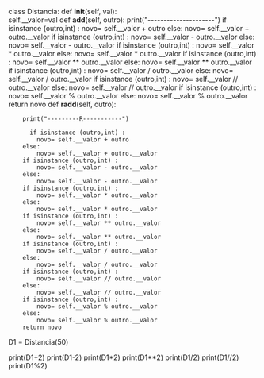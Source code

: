 class Distancia:
    def __init__(self, val):  
        self.__valor=val
    def __add__(self, outro):
        print("---------------------")
        if isinstance (outro,int) :
            novo= self.__valor + outro
        else:
            novo= self.__valor + outro.__valor
        if isinstance (outro,int) :
            novo= self.__valor - outro.__valor
        else:
            novo= self.__valor - outro.__valor
        if isinstance (outro,int) :
            novo= self.__valor * outro.__valor
        else:
            novo= self.__valor * outro.__valor
        if isinstance (outro,int) :
            novo= self.__valor ** outro.__valor
        else:
            novo= self.__valor ** outro.__valor
        if isinstance (outro,int) :
            novo= self.__valor / outro.__valor
        else:
            novo= self.__valor / outro.__valor
        if isinstance (outro,int) :
            novo= self.__valor // outro.__valor
        else:
            novo= self.__valor // outro.__valor
        if isinstance (outro,int) :
            novo= self.__valor % outro.__valor
        else:
            novo= self.__valor % outro.__valor
        return novo
    def __radd__(self, outro):
        
        print("---------R-----------")
        
          if isinstance (outro,int) :
            novo= self.__valor + outro
        else:
            novo= self.__valor + outro.__valor
        if isinstance (outro,int) :
            novo= self.__valor - outro.__valor
        else:
            novo= self.__valor - outro.__valor
        if isinstance (outro,int) :
            novo= self.__valor * outro.__valor
        else:
            novo= self.__valor * outro.__valor
        if isinstance (outro,int) :
            novo= self.__valor ** outro.__valor
        else:
            novo= self.__valor ** outro.__valor
        if isinstance (outro,int) :
            novo= self.__valor / outro.__valor
        else:
            novo= self.__valor / outro.__valor
        if isinstance (outro,int) :
            novo= self.__valor // outro.__valor
        else:
            novo= self.__valor // outro.__valor
        if isinstance (outro,int) :
            novo= self.__valor % outro.__valor
        else:
            novo= self.__valor % outro.__valor
        return novo
    
D1 = Distancia(50)

print(D1+2)
print(D1-2)
print(D1*2)
print(D1**2)
print(D1/2)
print(D1//2)
print(D1%2)
